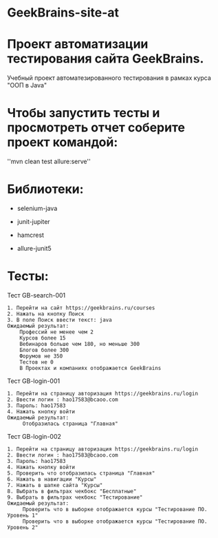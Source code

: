 # GeekBrains-site-at
# Проект автоматизации тестирования сайта GeekBrains.

Учебный проект автоматезированного тестирования в рамках курса "ООП в Java"

# Чтобы запустить тесты и просмотреть отчет соберите проект командой:

''mvn clean test allure:serve''

# Библиотеки:

 - selenium-java
 
 - junit-jupiter
 
 - hamcrest
 
 - allure-junit5


# Тесты:

Тест GB-search-001

    1. Перейти на сайт https://geekbrains.ru/courses
    2. Нажать на кнопку Поиск
    3. В поле Поиск ввести текст: java
    Ожидаемый результат:
        Профессий не менее чем 2
        Курсов более 15
        Вебинаров больше чем 180, но меньше 300
        Блогов более 300
        Форумов не 350
        Тестов не 0
        В Проектах и компаниях отображается GeekBrains
 
 Тест GB-login-001
 
    1. Перейти на страницу авторизация https://geekbrains.ru/login
    2. Ввести логин : hao17583@bcaoo.com
    3. Пароль: hao17583
    4. Нажать кнопку войти
    Ожидаемый результат:
         Отобразилась страница "Главная"

Тест GB-login-002

    1. Перейти на страницу авторизация https://geekbrains.ru/login
    2. Ввести логин : hao17583@bcaoo.com
    3. Пароль: hao17583
    4. Нажать кнопку войти
    5. Проверить что отобразилась страница "Главная"
    6. Нажать в навигации "Курсы"
    7. Нажать в шапке сайта "Курсы"
    8. Выбрать в фильтрах чекбокс "Бесплатные"
    9. Выбрать в фильтрах чекбокс "Тестирование"
    Ожидаемый результат:
         Проверить что в выборке отображается курсы "Тестирование ПО. Уровень 1"
         Проверить что в выборке отображается курсы "Тестирование ПО. Уровень 2"

